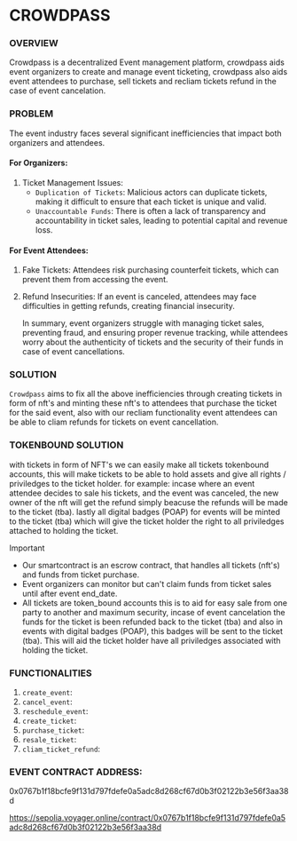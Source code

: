 # CROWDPASS

### OVERVIEW
Crowdpass is a decentralized Event management platform, crowdpass aids event organizers to create and manage event ticketing, crowdpass also aids event attendees to purchase, sell tickets and recliam tickets refund in the case of event cancelation.

### PROBLEM
The event industry faces several significant inefficiencies that impact both organizers and attendees.

#### For Organizers:

1. Ticket Management Issues: 
      - ``Duplication of Tickets``: Malicious actors can duplicate tickets, making it difficult to ensure that each ticket is unique and valid.
      - ``Unaccountable Funds``: There is often a lack of transparency and accountability in ticket sales, leading to potential capital and revenue loss. 

#### For Event Attendees:

1. Fake Tickets: Attendees risk purchasing counterfeit tickets, which can prevent them from accessing the event.
2. Refund Insecurities: If an event is canceled, attendees may face difficulties in getting refunds, creating financial insecurity.

   In summary, event organizers struggle with managing ticket sales, preventing fraud, and ensuring proper revenue tracking, while attendees worry about the authenticity of tickets and the security of their funds in case of event cancellations.

### SOLUTION
`Crowdpass` aims to fix all the above inefficiencies through creating tickets in form of nft's and minting these nft's to attendees that purchase the ticket for the said event, also with our recliam functionality event attendees can be able to cliam refunds for tickets on event cancellation.

### TOKENBOUND SOLUTION
with tickets in form of NFT's we can easily make all tickets tokenbound accounts, this will make tickets to be able to hold assets and give all rights / priviledges to the ticket holder. for example: incase where an event attendee decides to sale his tickets, and the event was canceled, the new owner of the nft will get the refund simply beacuse the refunds will be made to the ticket (tba). lastly all digital badges (POAP) for events will be minted to the ticket (tba) which will give the ticket holder the right to all priviledges attached to holding the ticket.

> [!IMPORTANT]
> - Our smartcontract is an escrow contract, that handles all tickets (nft's) and funds from ticket purchase.
> - Event organizers can monitor but can't claim funds from ticket sales until after event end_date.
> - All tickets are token_bound accounts this is to aid for easy sale from one party to another and maximum security, incase of event cancelation the funds for the ticket is been refunded back to the ticket (tba) and also in events with digital badges (POAP), this badges will be sent to the ticket (tba). This will aid the ticket holder have all priviledges associated with holding the ticket.

### FUNCTIONALITIES
1. `create_event`:
2. `cancel_event`:
3. `reschedule_event`:
4. `create_ticket`:
5. `purchase_ticket`:
6. `resale_ticket`:
7. `cliam_ticket_refund`:

### EVENT CONTRACT ADDRESS: 
0x0767b1f18bcfe9f131d797fdefe0a5adc8d268cf67d0b3f02122b3e56f3aa38d

<https://sepolia.voyager.online/contract/0x0767b1f18bcfe9f131d797fdefe0a5adc8d268cf67d0b3f02122b3e56f3aa38d>
